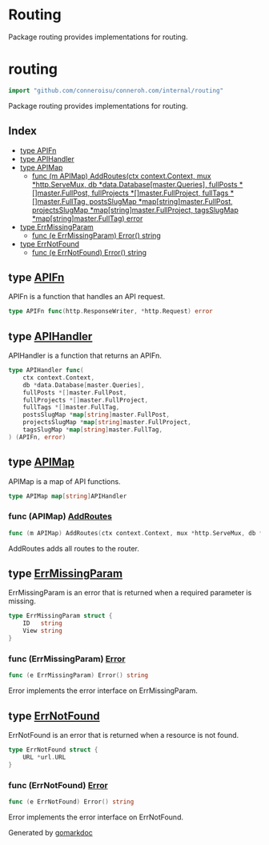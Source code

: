 # Routing

Package routing provides implementations for routing.

<!-- gomarkdoc:embed:start -->

<!-- Code generated by gomarkdoc. DO NOT EDIT -->

# routing

```go
import "github.com/conneroisu/conneroh.com/internal/routing"
```

Package routing provides implementations for routing.

## Index

- [type APIFn](#APIFn)
- [type APIHandler](#APIHandler)
- [type APIMap](#APIMap)
  - [func \(m APIMap\) AddRoutes\(ctx context.Context, mux \*http.ServeMux, db \*data.Database\[master.Queries\], fullPosts \*\[\]master.FullPost, fullProjects \*\[\]master.FullProject, fullTags \*\[\]master.FullTag, postsSlugMap \*map\[string\]master.FullPost, projectsSlugMap \*map\[string\]master.FullProject, tagsSlugMap \*map\[string\]master.FullTag\) error](#APIMap.AddRoutes)
- [type ErrMissingParam](#ErrMissingParam)
  - [func \(e ErrMissingParam\) Error\(\) string](#ErrMissingParam.Error)
- [type ErrNotFound](#ErrNotFound)
  - [func \(e ErrNotFound\) Error\(\) string](#ErrNotFound.Error)

<a name="APIFn"></a>

## type [APIFn](https://github.com/conneroisu/conneroh/blob/main/internal/routing/main.go#L12)

APIFn is a function that handles an API request.

```go
type APIFn func(http.ResponseWriter, *http.Request) error
```

<a name="APIHandler"></a>

## type [APIHandler](https://github.com/conneroisu/conneroh/blob/main/internal/routing/main.go#L15-L24)

APIHandler is a function that returns an APIFn.

```go
type APIHandler func(
    ctx context.Context,
    db *data.Database[master.Queries],
    fullPosts *[]master.FullPost,
    fullProjects *[]master.FullProject,
    fullTags *[]master.FullTag,
    postsSlugMap *map[string]master.FullPost,
    projectsSlugMap *map[string]master.FullProject,
    tagsSlugMap *map[string]master.FullTag,
) (APIFn, error)
```

<a name="APIMap"></a>

## type [APIMap](https://github.com/conneroisu/conneroh/blob/main/internal/routing/main.go#L27)

APIMap is a map of API functions.

```go
type APIMap map[string]APIHandler
```

<a name="APIMap.AddRoutes"></a>

### func \(APIMap\) [AddRoutes](https://github.com/conneroisu/conneroh/blob/main/internal/routing/main.go#L30-L40)

```go
func (m APIMap) AddRoutes(ctx context.Context, mux *http.ServeMux, db *data.Database[master.Queries], fullPosts *[]master.FullPost, fullProjects *[]master.FullProject, fullTags *[]master.FullTag, postsSlugMap *map[string]master.FullPost, projectsSlugMap *map[string]master.FullProject, tagsSlugMap *map[string]master.FullTag) error
```

AddRoutes adds all routes to the router.

<a name="ErrMissingParam"></a>

## type [ErrMissingParam](https://github.com/conneroisu/conneroh/blob/main/internal/routing/errors.go#L23-L26)

ErrMissingParam is an error that is returned when a required parameter is missing.

```go
type ErrMissingParam struct {
    ID   string
    View string
}
```

<a name="ErrMissingParam.Error"></a>

### func \(ErrMissingParam\) [Error](https://github.com/conneroisu/conneroh/blob/main/internal/routing/errors.go#L29)

```go
func (e ErrMissingParam) Error() string
```

Error implements the error interface on ErrMissingParam.

<a name="ErrNotFound"></a>

## type [ErrNotFound](https://github.com/conneroisu/conneroh/blob/main/internal/routing/errors.go#L9-L11)

ErrNotFound is an error that is returned when a resource is not found.

```go
type ErrNotFound struct {
    URL *url.URL
}
```

<a name="ErrNotFound.Error"></a>

### func \(ErrNotFound\) [Error](https://github.com/conneroisu/conneroh/blob/main/internal/routing/errors.go#L14)

```go
func (e ErrNotFound) Error() string
```

Error implements the error interface on ErrNotFound.

Generated by [gomarkdoc](https://github.com/princjef/gomarkdoc)

<!-- gomarkdoc:embed:end -->
